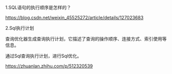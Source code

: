 1.SQL语句的执行顺序是怎样的？

https://blog.csdn.net/weixin_45525272/article/details/127023683

2.Sql执行计划

查询优化器生成查询执行计划，它描述了查询的操作顺序、连接方式、索引使用等信息。

通过Sql查询执行计划，进行Sql优化。

https://zhuanlan.zhihu.com/p/512320539